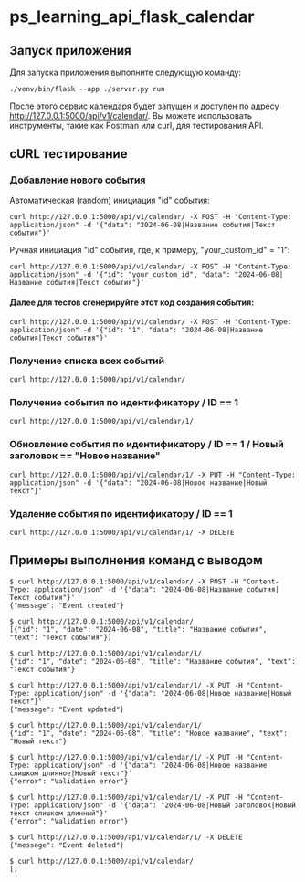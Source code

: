 # ps_learning_api_flask_calendar

## Запуск приложения

Для запуска приложения выполните следующую команду:

```
./venv/bin/flask --app ./server.py run
```

После этого сервис календаря будет запущен и доступен по адресу http://127.0.0.1:5000/api/v1/calendar/. Вы можете использовать инструменты, такие как Postman или curl, для тестирования API.

## cURL тестирование

### Добавление нового события

Автоматическая (random) инициация "id" события:
```
curl http://127.0.0.1:5000/api/v1/calendar/ -X POST -H "Content-Type: application/json" -d '{"data": "2024-06-08|Название события|Текст события"}'
```
Ручная инициация "id" события, где, к примеру, "your_custom_id" = "1":
```
curl http://127.0.0.1:5000/api/v1/calendar/ -X POST -H "Content-Type: application/json" -d '{"id": "your_custom_id", "data": "2024-06-08|Название события|Текст события"}'

```
#### Далее для тестов сгенерируйте этот код создания события:
```
curl http://127.0.0.1:5000/api/v1/calendar/ -X POST -H "Content-Type: application/json" -d '{"id": "1", "data": "2024-06-08|Название события|Текст события"}'

```

### Получение списка всех событий
```
curl http://127.0.0.1:5000/api/v1/calendar/
```

### Получение события по идентификатору / ID == 1
```
curl http://127.0.0.1:5000/api/v1/calendar/1/
```

### Обновление события по идентификатору / ID == 1 / Новый заголовок == "Новое название"
```
curl http://127.0.0.1:5000/api/v1/calendar/1/ -X PUT -H "Content-Type: application/json" -d '{"data": "2024-06-08|Новое название|Новый текст"}'
```

### Удаление события по идентификатору / ID == 1
```
curl http://127.0.0.1:5000/api/v1/calendar/1/ -X DELETE
```

## Примеры выполнения команд с выводом

```
$ curl http://127.0.0.1:5000/api/v1/calendar/ -X POST -H "Content-Type: application/json" -d '{"data": "2024-06-08|Название события|Текст события"}'
{"message": "Event created"}

$ curl http://127.0.0.1:5000/api/v1/calendar/
[{"id": "1", "date": "2024-06-08", "title": "Название события", "text": "Текст события"}]

$ curl http://127.0.0.1:5000/api/v1/calendar/1/
{"id": "1", "date": "2024-06-08", "title": "Название события", "text": "Текст события"}

$ curl http://127.0.0.1:5000/api/v1/calendar/1/ -X PUT -H "Content-Type: application/json" -d '{"data": "2024-06-08|Новое название|Новый текст"}'
{"message": "Event updated"}

$ curl http://127.0.0.1:5000/api/v1/calendar/1/
{"id": "1", "date": "2024-06-08", "title": "Новое название", "text": "Новый текст"}

$ curl http://127.0.0.1:5000/api/v1/calendar/1/ -X PUT -H "Content-Type: application/json" -d '{"data": "2024-06-08|Новое название слишком длинное|Новый текст"}'
{"error": "Validation error"}

$ curl http://127.0.0.1:5000/api/v1/calendar/1/ -X PUT -H "Content-Type: application/json" -d '{"data": "2024-06-08|Новый заголовок|Новый текст слишком длинный"}'
{"error": "Validation error"}

$ curl http://127.0.0.1:5000/api/v1/calendar/1/ -X DELETE
{"message": "Event deleted"}

$ curl http://127.0.0.1:5000/api/v1/calendar/
[]
```

